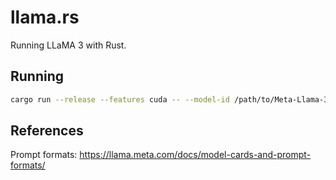 # llama.rs
Running LLaMA 3 with Rust.

## Running
```sh
cargo run --release --features cuda -- --model-id /path/to/Meta-Llama-3-8B-Instruct
```

## References
Prompt formats: https://llama.meta.com/docs/model-cards-and-prompt-formats/